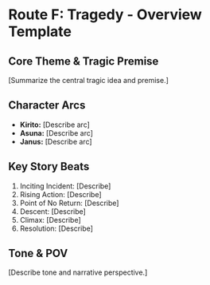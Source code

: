 # Route F: Tragedy - Overview Template

## Core Theme & Tragic Premise

[Summarize the central tragic idea and premise.]

## Character Arcs

- **Kirito:** [Describe arc]
- **Asuna:** [Describe arc]
- **Janus:** [Describe arc]

## Key Story Beats

1. Inciting Incident: [Describe]
2. Rising Action: [Describe]
3. Point of No Return: [Describe]
4. Descent: [Describe]
5. Climax: [Describe]
6. Resolution: [Describe]

## Tone & POV

[Describe tone and narrative perspective.]
